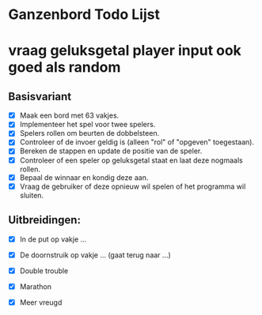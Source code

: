 # Ganzenbord Todo Lijst

# vraag geluksgetal player input ook goed als random

## Basisvariant

- [x] Maak een bord met 63 vakjes.
- [x] Implementeer het spel voor twee spelers.
- [x] Spelers rollen om beurten de dobbelsteen.
- [x] Controleer of de invoer geldig is (alleen "rol" of "opgeven" toegestaan).
- [x] Bereken de stappen en update de positie van de speler.
- [x] Controleer of een speler op geluksgetal staat en laat deze nogmaals rollen.
- [x] Bepaal de winnaar en kondig deze aan.
- [x] Vraag de gebruiker of deze opnieuw wil spelen of het programma wil sluiten.

## Uitbreidingen:

- [x] In de put op vakje ...
- [x] De doornstruik op vakje ... (gaat terug naar ...)
- [x] Double trouble
- [x] Marathon
- [x] Meer vreugd

